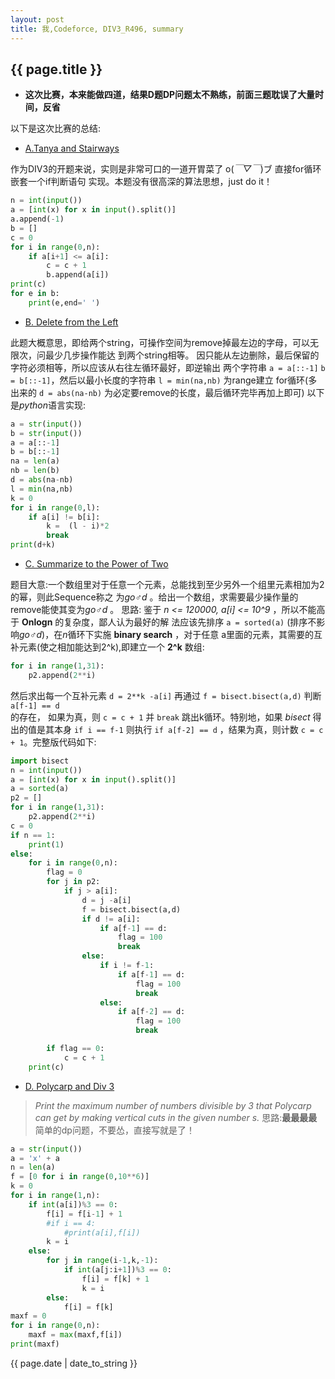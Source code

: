 ```yaml
---
layout: post
title: 我,Codeforce, DIV3_R496, summary
---
```

## {{ page.title }}
+ **这次比赛，本来能做四道，结果D题DP问题太不熟练，前面三题耽误了大量时间，反省** 

以下是这次比赛的总结: 

+ [A.Tanya and Stairways](http://codeforces.com/contest/1005/problem/A) 

作为DIV3的开题来说，实则是非常可口的一道开胃菜了 o(*￣▽￣*)ブ 直接for循环嵌套一个if判断语句 
实现。本题没有很高深的算法思想，just do it！

```py
n = int(input())
a = [int(x) for x in input().split()]
a.append(-1)
b = []
c = 0
for i in range(0,n):
    if a[i+1] <= a[i]:
        c = c + 1
        b.append(a[i])
print(c)
for e in b:
    print(e,end=' ')
```

+ [B. Delete from the Left](http://codeforces.com/contest/1005/problem/B) 

此题大概意思，即给两个string，可操作空间为remove掉最左边的字母，可以无限次，问最少几步操作能达 
到两个string相等。 因只能从左边删除，最后保留的字符必须相等，所以应该从右往左循环最好，即逆输出 
两个字符串 `a = a[::-1]` `b = b[::-1]`，然后以最小长度的字符串 `l = min(na,nb)` 为range建立 
for循环(多出来的 `d = abs(na-nb)` 为必定要remove的长度，最后循环完毕再加上即可) 
以下是*python*语言实现: 

```py
a = str(input())
b = str(input())
a = a[::-1]
b = b[::-1]
na = len(a)
nb = len(b)
d = abs(na-nb)
l = min(na,nb)
k = 0
for i in range(0,l):
    if a[i] != b[i]:
        k =  (l - i)*2
        break
print(d+k)
``` 

+ [C. Summarize to the Power of Two](http://codeforces.com/contest/1005/problem/C) 

题目大意:一个数组里对于任意一个元素，总能找到至少另外一个组里元素相加为2的幂，则此Sequence称之 
为*go♂d* 。给出一个数组，求需要最少操作量的remove能使其变为*go♂d* 。
思路: 鉴于 *n <= 120000, a[i] <= 10^9* ，所以不能高于 **Onlogn** 的复杂度，鄙人认为最好的解 
法应该先排序 `a = sorted(a)` (排序不影响*go♂d*)，在*n*循环下实施 **binary search** ，对于任意 
a里面的元素，其需要的互补元素(使之相加能达到2^k),即建立一个 **2^k** 数组: 
```py
for i in range(1,31):
    p2.append(2**i)
```
然后求出每一个互补元素 `d = 2**k -a[i]` 再通过 `f = bisect.bisect(a,d)` 判断 `a[f-1] == d`  
的存在， 如果为真，则 `c = c + 1` 并 `break` 跳出k循环。特别地，如果 *bisect* 得出的值是其本身 `if i == f-1` 
则执行 `if a[f-2] == d` ，结果为真，则计数 `c = c + 1`。完整版代码如下: 
```py
import bisect
n = int(input())
a = [int(x) for x in input().split()]
a = sorted(a)
p2 = []
for i in range(1,31):
    p2.append(2**i)
c = 0
if n == 1:
    print(1)
else:
    for i in range(0,n):
        flag = 0
        for j in p2:
            if j > a[i]:
                d = j -a[i]
                f = bisect.bisect(a,d)
                if d != a[i]:
                    if a[f-1] == d:
                        flag = 100
                        break
                else:
                    if i != f-1:
                        if a[f-1] == d:
                            flag = 100
                            break
                    else:
                        if a[f-2] == d:
                            flag = 100
                            break

        if flag == 0:
            c = c + 1
    print(c)
``` 
 
+ [D. Polycarp and Div 3](http://codeforces.com/contest/1005/problem/D) 
> *Print the maximum number of numbers divisible by 3 that Polycarp can get by making vertical cuts in the given number s.* 
思路:**最最最最**简单的dp问题，不要怂，直接写就是了！ 


```py 
a = str(input())
a = 'x' + a
n = len(a)
f = [0 for i in range(0,10**6)]
k = 0
for i in range(1,n):
    if int(a[i])%3 == 0:
        f[i] = f[i-1] + 1
        #if i == 4:
            #print(a[i],f[i])
        k = i
    else:
        for j in range(i-1,k,-1):
            if int(a[j:i+1])%3 == 0:
                f[i] = f[k] + 1
                k = i
        else:
            f[i] = f[k]
maxf = 0
for i in range(0,n):
    maxf = max(maxf,f[i])
print(maxf)
```



{{ page.date | date_to_string }}
